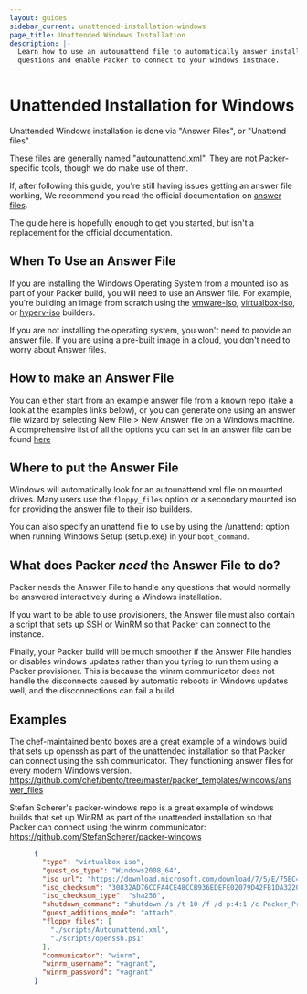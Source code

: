 ```yaml
---
layout: guides
sidebar_current: unattended-installation-windows
page_title: Unattended Windows Installation
description: |-
  Learn how to use an autounattend file to automatically answer installation
  questions and enable Packer to connect to your windows instnace.
---
```


# Unattended Installation for Windows

Unattended Windows installation is done via "Answer Files", or "Unattend files".

These files are generally named "autounattend.xml".  They are not
Packer-specific tools, though we do make use of them.

If, after following this guide, you're still having issues getting an answer
file working, We recommend you read the official documentation on
[answer files](https://docs.microsoft.com/en-us/windows-hardware/manufacture/desktop/update-windows-settings-and-scripts-create-your-own-answer-file-sxs).

The guide here is hopefully enough to get you started, but isn't a replacement
for the official documentation.

## When To Use an Answer File

If you are installing the Windows Operating System from a mounted iso as part of
your Packer build, you will need to use an Answer file. For example, you're
building an image from scratch using the [vmware-iso](/docs/builders/vmware-iso.html),
[virtualbox-iso](/docs/builders/virtualbox-iso.html), or
[hyperv-iso](/docs/builders/hyperv-iso.html) builders.

If you are not installing the operating system, you won't need to provide an
answer file. If you are using a pre-built image
in a cloud, you don't need to worry about Answer files.

## How to make an Answer File

You can either start from an example answer file from a known repo (take a look
at the examples links below), or you can generate one using an answer file
wizard by selecting New File > New Answer file on a Windows machine.
A comprehensive list of all the options you can set in an answer file can be
found [here](https://docs.microsoft.com/en-us/windows-hardware/customize/desktop/unattend/components-b-unattend)

## Where to put the Answer File

Windows will automatically look for an autounattend.xml file on mounted drives.
Many users use the `floppy_files` option or a secondary mounted iso for
providing the answer file to their iso builders.

You can also specify an unattend file to use by using the /unattend: option when
running Windows Setup (setup.exe) in your `boot_command`.

## What does Packer _need_ the Answer File to do?

Packer needs the Answer File to handle any questions that would normally be
answered interactively during a Windows installation.

If you want to be able to use provisioners, the Answer file must also contain
a script that sets up SSH or WinRM so that Packer can connect to the instance.

Finally, your Packer build will be much smoother if the Answer File handles or
disables windows updates rather than you tyring to run them using a Packer
provisioner. This is because the winrm communicator does not handle the
disconnects caused by automatic reboots in Windows updates well, and the
disconnections can fail a build.

## Examples

The chef-maintained bento boxes are a great example of a windows build that
sets up openssh as part of the unattended installation so that Packer can
connect using the ssh communicator. They functioning answer files for every
modern Windows version.
https://github.com/chef/bento/tree/master/packer_templates/windows/answer_files

Stefan Scherer's packer-windows repo is a great example of windows builds that
set up WinRM as part of the unattended installation so that Packer can connect
using the winrm communicator:
https://github.com/StefanScherer/packer-windows

``` json
      {
        "type": "virtualbox-iso",
        "guest_os_type": "Windows2008_64",
        "iso_url": "https://download.microsoft.com/download/7/5/E/75EC4E54-5B02-42D6-8879-D8D3A25FBEF7/7601.17514.101119-1850_x64fre_server_eval_en-us-GRMSXEVAL_EN_DVD.iso",
        "iso_checksum": "30832AD76CCFA4CE48CCB936EDEFE02079D42FB1DA32201BF9E3A880C8ED6312",
        "iso_checksum_type": "sha256",
        "shutdown_command": "shutdown /s /t 10 /f /d p:4:1 /c Packer_Provisioning_Shutdown",
        "guest_additions_mode": "attach",
        "floppy_files": [
          "./scripts/Autounattend.xml",
          "./scripts/openssh.ps1"
        ],
        "communicator": "winrm",
        "winrm_username": "vagrant",
        "winrm_password": "vagrant"
      }
```